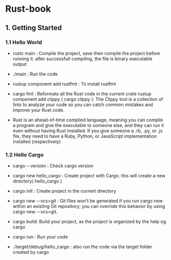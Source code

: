 # **Rust-book**

## 1. Getting Started
### 1.1 Hello World
* rustc main  : Compile the project, save then compile the project before   running it. after successfull compiling, the file is binary executable output

* ./main  : Run the code
* rustup component add rustfmt : To install rustfmt

* cargo fmt : Reformats all the Rust code in the current crate
  rustup component add clippy ( cargo clippy ): The Clippy tool is a collection of lints to analyze your code so you can catch common mistakes and improve your Rust code.

* Rust is an ahead-of-time compiled language, meaning you can compile a program and give the executable to someone else, and they can run it even without having Rust installed. If you give someone a .rb, .py, or .js file, they need to have a Ruby, Python, or JavaScript implementation installed (respectively)

### 1.2 Hello Cargo

* cargo --version : Check cargo version

* cargo new hello_cargo : Create project with Cargo. this will create a new directory( hello_cargo )

* cargo init : Create project in the current directory

* cargo new --vcs=git :  Git files won’t be generated if you run cargo new within an existing Git repository; you can override this behavior by using cargo new --vcs=git.

* cargo build: Build your project, as the project is organized by the help og cargo

* cargo run : Run your code 

* ./target/debug/hello_cargo : also run the code via the target folder created by cargo

